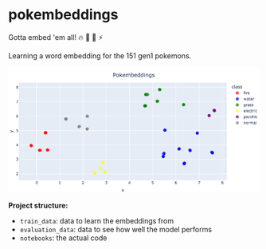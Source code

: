 # pokembeddings
Gotta embed 'em all! :fire: :ocean: :seedling: :zap:

Learning a word embedding for the 151 gen1 pokemons. 

![alt text](https://github.com/emilioMaddalena/pokembeddings/blob/main/data/projection.png)

**Project structure:**
- `train_data`: data to learn the embeddings from
- `evaluation_data`: data to see how well the model performs
- `notebooks`: the actual code
